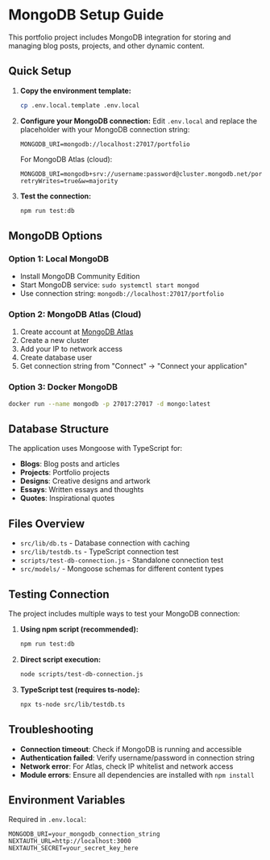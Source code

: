 # MongoDB Setup Guide

This portfolio project includes MongoDB integration for storing and managing blog posts, projects, and other dynamic content.

## Quick Setup

1. **Copy the environment template:**
   ```bash
   cp .env.local.template .env.local
   ```

2. **Configure your MongoDB connection:**
   Edit `.env.local` and replace the placeholder with your MongoDB connection string:
   ```
   MONGODB_URI=mongodb://localhost:27017/portfolio
   ```

   For MongoDB Atlas (cloud):
   ```
   MONGODB_URI=mongodb+srv://username:password@cluster.mongodb.net/portfolio?retryWrites=true&w=majority
   ```

3. **Test the connection:**
   ```bash
   npm run test:db
   ```

## MongoDB Options

### Option 1: Local MongoDB
- Install MongoDB Community Edition
- Start MongoDB service: `sudo systemctl start mongod`
- Use connection string: `mongodb://localhost:27017/portfolio`

### Option 2: MongoDB Atlas (Cloud)
1. Create account at [MongoDB Atlas](https://www.mongodb.com/cloud/atlas)
2. Create a new cluster
3. Add your IP to network access
4. Create database user
5. Get connection string from "Connect" → "Connect your application"

### Option 3: Docker MongoDB
```bash
docker run --name mongodb -p 27017:27017 -d mongo:latest
```

## Database Structure

The application uses Mongoose with TypeScript for:
- **Blogs**: Blog posts and articles
- **Projects**: Portfolio projects
- **Designs**: Creative designs and artwork
- **Essays**: Written essays and thoughts
- **Quotes**: Inspirational quotes

## Files Overview

- `src/lib/db.ts` - Database connection with caching
- `src/lib/testdb.ts` - TypeScript connection test
- `scripts/test-db-connection.js` - Standalone connection test
- `src/models/` - Mongoose schemas for different content types

## Testing Connection

The project includes multiple ways to test your MongoDB connection:

1. **Using npm script (recommended):**
   ```bash
   npm run test:db
   ```

2. **Direct script execution:**
   ```bash
   node scripts/test-db-connection.js
   ```

3. **TypeScript test (requires ts-node):**
   ```bash
   npx ts-node src/lib/testdb.ts
   ```

## Troubleshooting

- **Connection timeout**: Check if MongoDB is running and accessible
- **Authentication failed**: Verify username/password in connection string
- **Network error**: For Atlas, check IP whitelist and network access
- **Module errors**: Ensure all dependencies are installed with `npm install`

## Environment Variables

Required in `.env.local`:
```
MONGODB_URI=your_mongodb_connection_string
NEXTAUTH_URL=http://localhost:3000
NEXTAUTH_SECRET=your_secret_key_here
```
